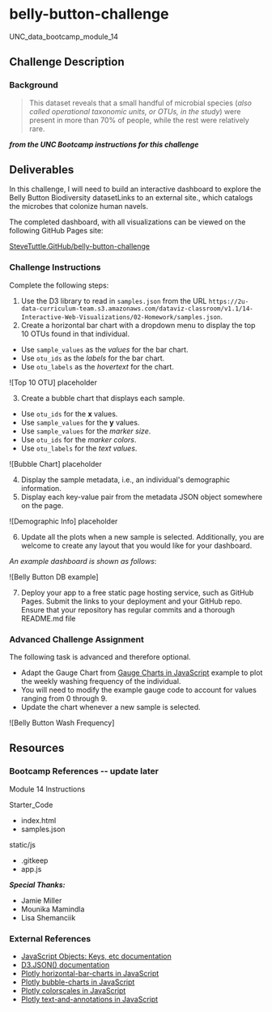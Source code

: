# belly-button-challenge
UNC_data_bootcamp_module_14

## Challenge Description
### Background
> This dataset reveals that a small handful of microbial species (_also called operational taxonomic units, or OTUs, in the study_) were present in more than 70% of people, while the rest were relatively rare.

***from the UNC Bootcamp instructions for this challenge***


## Deliverables
In this challenge, I will need to build an interactive dashboard to explore the Belly Button Biodiversity datasetLinks to an external site., which catalogs the microbes that colonize human navels.

The completed dashboard, with all visualizations can be viewed on the following GitHub Pages site:

[SteveTuttle.GitHub/belly-button-challenge](https://stevetuttle.github.io/belly-button-challenge/)

### Challenge Instructions
Complete the following steps:
1) Use the D3 library to read in `samples.json` from the URL `https://2u-data-curriculum-team.s3.amazonaws.com/dataviz-classroom/v1.1/14-Interactive-Web-Visualizations/02-Homework/samples.json`.
2) Create a horizontal bar chart with a dropdown menu to display the top 10 OTUs found in that individual.
  * Use `sample_values` as the _values_ for the bar chart.
  * Use `otu_ids` as the _labels_ for the bar chart.
  * Use `otu_labels` as the _hovertext_ for the chart.

![Top 10 OTU]   placeholder

3) Create a bubble chart that displays each sample.
  * Use `otu_ids` for the __x__ values.
  * Use `sample_values` for the __y__ values.
  * Use `sample_values` for the _marker size_.
  * Use `otu_ids` for the _marker colors_.
  * Use `otu_labels` for the _text values_.

![Bubble Chart]  placeholder

4) Display the sample metadata, i.e., an individual's demographic information.
5) Display each key-value pair from the metadata JSON object somewhere on the page.

![Demographic Info]  placeholder

6) Update all the plots when a new sample is selected. Additionally, you are welcome to create any layout that you would like for your dashboard.

_An example dashboard is shown as follows_:

![Belly Button DB example]

7) Deploy your app to a free static page hosting service, such as GitHub Pages. Submit the links to your deployment and your GitHub repo. Ensure that your repository has regular commits and a thorough README.md file


### Advanced Challenge Assignment
The following task is advanced and therefore optional.
* Adapt the Gauge Chart from [Gauge Charts in JavaScript](https://plotly.com/javascript/gauge-charts/) example to plot the weekly washing frequency of the individual.
* You will need to modify the example gauge code to account for values ranging from 0 through 9.
* Update the chart whenever a new sample is selected.

![Belly Button Wash Frequency]

## Resources
### Bootcamp References -- update later
Module 14 Instructions

Starter_Code
* index.html
* samples.json

static/js
* .gitkeep
* app.js


***Special Thanks:***
* Jamie Miller
* Mounika Mamindla
* Lisa Shemanciik

### External References
* [JavaScript Objects: Keys, etc documentation](https://javascript.info/keys-values-entries)
* [D3.JSON() documentation](https://devdocs.io/d3~5/d3-request#json)
* [Plotly horizontal-bar-charts in JavaScript](https://plotly.com/javascript/horizontal-bar-charts/)
* [Plotly bubble-charts in JavaScript](https://plotly.com/javascript/bubble-charts/)
* [Plotly colorscales in JavaScript](https://plotly.com/javascript/colorscales/)
* [Plotly text-and-annotations in JavaScript](https://plotly.com/javascript/text-and-annotations/)

